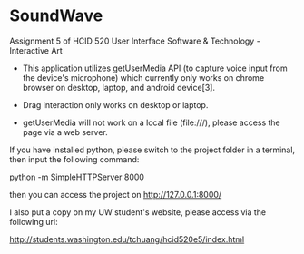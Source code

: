 # SoundWave
Assignment 5 of HCID 520 User Interface Software &amp; Technology - Interactive Art

* This application utilizes getUserMedia API (to capture voice input from the device's microphone) which currently only works on chrome browser on desktop, laptop, and android device[3].

* Drag interaction only works on desktop or laptop.

* getUserMedia will not work on a local file (file:///), please access the page via a web server.

If you have installed python, please switch to the project folder in a terminal, then input the following command:

python -m SimpleHTTPServer 8000

then you can access the project on http://127.0.0.1:8000/ 

I also put a copy on my UW student's website, please access via the following url:

http://students.washington.edu/tchuang/hcid520e5/index.html
